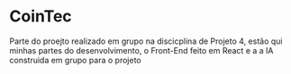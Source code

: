 # CoinTec

Parte do proejto realizado em grupo na discicplina de Projeto 4, estão qui minhas partes do desenvolvimento, o Front-End feito em React e a a IA construida em grupo para o projeto 
